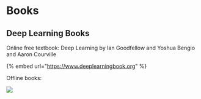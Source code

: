 # Books

## Deep Learning Books

Online free textbook: Deep Learning by Ian Goodfellow and Yoshua Bengio and Aaron Courville

{% embed url="https://www.deeplearningbook.org" %}

Offline books:

![](<../../.gitbook/assets/image (21).png>)
